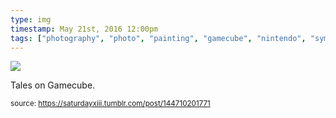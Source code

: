 ```yaml
---
type: img
timestamp: May 21st, 2016 12:00pm
tags: ["photography", "photo", "painting", "gamecube", "nintendo", "symphonia", "mod", "art", "game"]
---
```

<img src="https://saturdayxiii.github.io/media/144710201771.jpg"/>
                                                                                          
Tales on Gamecube.
 
                                    
                
                
                
                
                                
<small>source: https://saturdayxiii.tumblr.com/post/144710201771</small>